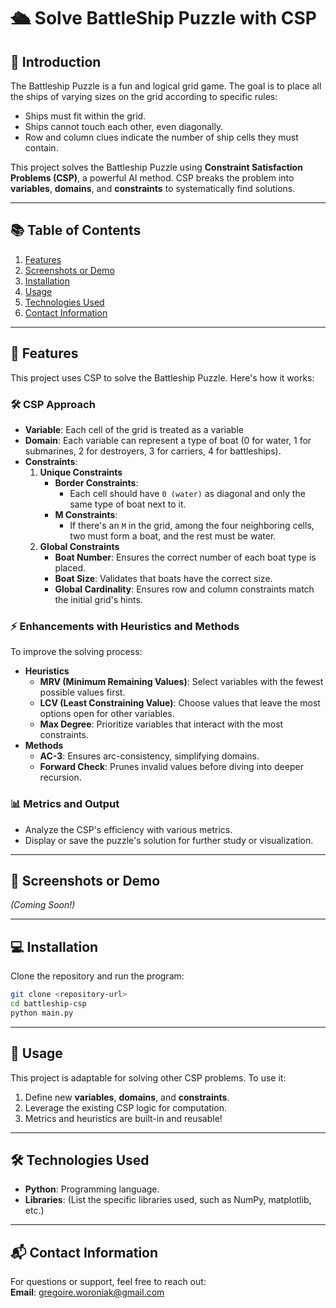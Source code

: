 # 🛳️ Solve BattleShip Puzzle with CSP  

## 📖 **Introduction**  
The Battleship Puzzle is a fun and logical grid game. The goal is to place all the ships of varying sizes on the grid according to specific rules:  
- Ships must fit within the grid.  
- Ships cannot touch each other, even diagonally.  
- Row and column clues indicate the number of ship cells they must contain.  

This project solves the Battleship Puzzle using **Constraint Satisfaction Problems (CSP)**, a powerful AI method. CSP breaks the problem into **variables**, **domains**, and **constraints** to systematically find solutions.  

---

## 📚 **Table of Contents**  
1. [Features](#features)  
2. [Screenshots or Demo](#screenshots-or-demo)  
3. [Installation](#installation)  
4. [Usage](#usage)  
5. [Technologies Used](#technologies-used)  
6. [Contact Information](#contact-information)  

---
<a name="features"></a>
## 🚀 **Features**  
This project uses CSP to solve the Battleship Puzzle. Here's how it works:  

### 🛠️ **CSP Approach**  
- **Variable**: Each cell of the grid is treated as a variable  
- **Domain**: Each variable can represent a type of boat (0 for water, 1 for submarines, 2 for destroyers, 3 for carriers, 4 for battleships).  
- **Constraints**:  
  1. **Unique Constraints**  
     - **Border Constraints**:  
       - Each cell should have `0 (water)` as diagonal and only the same type of boat next to it.  
     - **M Constraints**:  
       - If there's an `M` in the grid, among the four neighboring cells, two must form a boat, and the rest must be water.  
  2. **Global Constraints**  
     - **Boat Number**: Ensures the correct number of each boat type is placed.  
     - **Boat Size**: Validates that boats have the correct size.  
     - **Global Cardinality**: Ensures row and column constraints match the initial grid's hints.  

### ⚡ **Enhancements with Heuristics and Methods**  
To improve the solving process:  
- **Heuristics**  
  - **MRV (Minimum Remaining Values)**: Select variables with the fewest possible values first.  
  - **LCV (Least Constraining Value)**: Choose values that leave the most options open for other variables.  
  - **Max Degree**: Prioritize variables that interact with the most constraints.  
- **Methods**  
  - **AC-3**: Ensures arc-consistency, simplifying domains.  
  - **Forward Check**: Prunes invalid values before diving into deeper recursion.  

### 📊 **Metrics and Output**  
- Analyze the CSP's efficiency with various metrics.  
- Display or save the puzzle's solution for further study or visualization.  

---
<a name="screenshots-or-demo"></a>
## 📸 **Screenshots or Demo**  
_(Coming Soon!)_  

---
<a name="installation"></a>
## 💻 **Installation**  
Clone the repository and run the program:  
```bash  
git clone <repository-url>  
cd battleship-csp  
python main.py
```
---
<a name="usage"></a>
## 🔧 **Usage**  
This project is adaptable for solving other CSP problems. To use it:  
1. Define new **variables**, **domains**, and **constraints**.  
2. Leverage the existing CSP logic for computation.  
3. Metrics and heuristics are built-in and reusable!  

---
<a name="technologies-used"></a>
## 🛠️ **Technologies Used**  
- **Python**: Programming language.  
- **Libraries**: (List the specific libraries used, such as NumPy, matplotlib, etc.)  

---
<a name="contact-information"></a>
## 📬 **Contact Information**  
For questions or support, feel free to reach out:  
**Email**: gregoire.woroniak@gmail.com  
